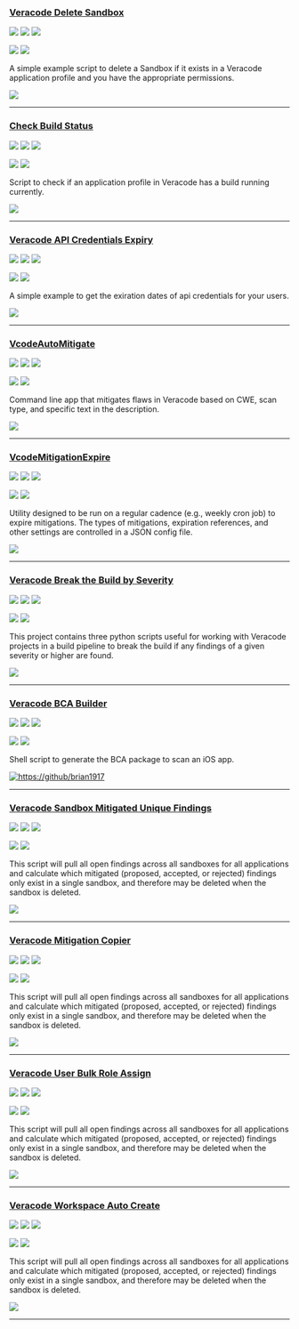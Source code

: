 ### [Veracode Delete Sandbox](https://github.com/christyson/veracode_delete_sandbox)

![](https://img.shields.io/github/stars/christyson/veracode_delete_sandbox.svg?style=social)
![](https://img.shields.io/github/forks/christyson/veracode_delete_sandbox.svg?style=social)
![](https://img.shields.io/github/watchers/christyson/veracode_delete_sandbox.svg?style=social)

![](https://img.shields.io/github/languages/top/christyson/veracode_delete_sandbox)
![](https://img.shields.io/github/contributors/christyson/veracode_delete_sandbox)

A simple example script to delete a Sandbox if it exists in a Veracode application profile and you have the appropriate permissions.

[![](https://img.shields.io/github/followers/christyson?label=christyson&style=social)](https://github/christyson)

---
### [Check Build Status](https://github.com/christyson/check_build_status)

![](https://img.shields.io/github/stars/christyson/check_build_status.svg?style=social)
![](https://img.shields.io/github/forks/christyson/check_build_status.svg?style=social)
![](https://img.shields.io/github/watchers/christyson/check_build_status.svg?style=social)

![](https://img.shields.io/github/languages/top/christyson/check_build_status)
![](https://img.shields.io/github/contributors/christyson/check_build_status)

Script to check if an application profile in Veracode has a build running currently.

[![](https://img.shields.io/github/followers/christyson?label=christyson&style=social)](https://github/christyson)

---
### [Veracode API Credentials Expiry](https://github.com/christyson/veracode-python-api_credentials_expiry-example)

![](https://img.shields.io/github/stars/christyson/veracode-python-api_credentials_expiry-example.svg?style=social)
![](https://img.shields.io/github/forks/christyson/veracode-python-api_credentials_expiry-example.svg?style=social)
![](https://img.shields.io/github/watchers/christyson/veracode-python-api_credentials_expiry-example.svg?style=social)

![](https://img.shields.io/github/languages/top/christyson/veracode-python-api_credentials_expiry-example)
![](https://img.shields.io/github/contributors/christyson/veracode-python-api_credentials_expiry-example)

A simple example to get the exiration dates of api credentials for your users.

[![](https://img.shields.io/github/followers/christyson?label=christyson&style=social)](https://github/christyson)

---
### [VcodeAutoMitigate](https://github.com/brian1917/vcodeAutoMitigate)

![](https://img.shields.io/github/stars/brian1917/vcodeAutoMitigate.svg?style=social)
![](https://img.shields.io/github/forks/brian1917/vcodeAutoMitigate.svg?style=social)
![](https://img.shields.io/github/watchers/brian1917/vcodeAutoMitigate.svg?style=social)

![](https://img.shields.io/github/languages/top/brian1917/vcodeAutoMitigate)
![](https://img.shields.io/github/contributors/brian1917/vcodeAutoMitigate)

Command line app that mitigates flaws in Veracode based on CWE, scan type, and specific text in the description.

[![](https://img.shields.io/github/followers/brian1917?label=brian1917&style=social)](https://github/brian1917)

---
### [VcodeMitigationExpire](https://github.com/brian1917/vcodeMitigationExpire)

![](https://img.shields.io/github/stars/brian1917/vcodeMitigationExpire.svg?style=social)
![](https://img.shields.io/github/forks/brian1917/vcodeMitigationExpire.svg?style=social)
![](https://img.shields.io/github/watchers/brian1917/vcodeMitigationExpire.svg?style=social)

![](https://img.shields.io/github/languages/top/brian1917/vcodeMitigationExpire)
![](https://img.shields.io/github/contributors/brian1917/vcodeMitigationExpire)

Utility designed to be run on a regular cadence (e.g., weekly cron job) to expire mitigations. The types of mitigations, expiration references, and other settings are controlled in a JSON config file.

[![](https://img.shields.io/github/followers/brian1917?label=brian1917&style=social)](https://github/brian1917)

---
### [Veracode Break the Build by Severity](https://github.com/christyson/Veracode-Break-The-Build-By-Severity)

![](https://img.shields.io/github/stars/christyson/Veracode-Break-The-Build-By-Severity.svg?style=social)
![](https://img.shields.io/github/forks/christyson/Veracode-Break-The-Build-By-Severity.svg?style=social)
![](https://img.shields.io/github/watchers/christyson/Veracode-Break-The-Build-By-Severity.svg?style=social)

![](https://img.shields.io/github/languages/top/christyson/Veracode-Break-The-Build-By-Severity)
![](https://img.shields.io/github/contributors/christyson/Veracode-Break-The-Build-By-Severity)

This project contains three python scripts useful for working with Veracode projects in a build pipeline to break the build if any findings of a given severity or higher are found.

[![](https://img.shields.io/github/followers/christyson?label=christyson&style=social)](https://github/christyson)

---
### [Veracode BCA Builder](https://github.com/brian1917/veracode-bca-builder)

![](https://img.shields.io/github/stars/brian1917/veracode-bca-builder.svg?style=social)
![](https://img.shields.io/github/forks/brian1917/veracode-bca-builder.svg?style=social)
![](https://img.shields.io/github/watchers/brian1917/veracode-bca-builder.svg?style=social)

![](https://img.shields.io/github/languages/top/brian1917/veracode-bca-builder)
![](https://img.shields.io/github/contributors/brian1917/veracode-bca-builder)

Shell script to generate the BCA package to scan an iOS app.

[![https://github/brian1917](https://img.shields.io/github/followers/brian1917?label=brian1917&style=social)](https://github/brian1917)

---
### [Veracode Sandbox Mitigated Unique Findings](https://github.com/ctcampbell/veracode-sandbox-mitigated-unique-findings)

![](https://img.shields.io/github/stars/ctcampbell/veracode-sandbox-mitigated-unique-findings.svg?style=social)
![](https://img.shields.io/github/forks/ctcampbell/veracode-sandbox-mitigated-unique-findings.svg?style=social)
![](https://img.shields.io/github/watchers/ctcampbell/veracode-sandbox-mitigated-unique-findings.svg?style=social)

![](https://img.shields.io/github/languages/top/ctcampbell/veracode-sandbox-mitigated-unique-findings)
![](https://img.shields.io/github/contributors/ctcampbell/veracode-sandbox-mitigated-unique-findings)

This script will pull all open findings across all sandboxes for all applications and calculate which mitigated (proposed, accepted, or rejected) findings only exist in a single sandbox, and therefore may be deleted when the sandbox is deleted.

[![](https://img.shields.io/github/followers/brian1917?label=ctcampbell&style=social)](https://github.com/ctcampbell)

---
### [Veracode Mitigation Copier](https://github.com/tjarrettveracode/veracode-mitigation-copier)

![](https://img.shields.io/github/stars/tjarrettveracode/veracode-mitigation-copier.svg?style=social)
![](https://img.shields.io/github/forks/tjarrettveracode/veracode-mitigation-copier.svg?style=social)
![](https://img.shields.io/github/watchers/tjarrettveracode/veracode-mitigation-copier.svg?style=social)

![](https://img.shields.io/github/languages/top/tjarrettveracode/veracode-mitigation-copier)
![](https://img.shields.io/github/contributors/tjarrettveracode/veracode-mitigation-copier)

This script will pull all open findings across all sandboxes for all applications and calculate which mitigated (proposed, accepted, or rejected) findings only exist in a single sandbox, and therefore may be deleted when the sandbox is deleted.

[![](https://img.shields.io/github/followers/tjarrettveracode?label=tjarrettveracode&style=social)](https://github.com/tjarrettveracode)

---
### [Veracode User Bulk Role Assign](https://github.com/tjarrettveracode/veracode-user-bulk-role-assign)

![](https://img.shields.io/github/stars/tjarrettveracode/veracode-user-bulk-role-assign.svg?style=social)
![](https://img.shields.io/github/forks/tjarrettveracode/veracode-user-bulk-role-assign.svg?style=social)
![](https://img.shields.io/github/watchers/tjarrettveracode/veracode-user-bulk-role-assign.svg?style=social)

![](https://img.shields.io/github/languages/top/tjarrettveracode/veracode-user-bulk-role-assign)
![](https://img.shields.io/github/contributors/tjarrettveracode/veracode-user-bulk-role-assign)

This script will pull all open findings across all sandboxes for all applications and calculate which mitigated (proposed, accepted, or rejected) findings only exist in a single sandbox, and therefore may be deleted when the sandbox is deleted.

[![](https://img.shields.io/github/followers/tjarrettveracode?label=tjarrettveracode&style=social)](https://github.com/tjarrettveracode)

---
### [Veracode Workspace Auto Create](https://github.com/tjarrettveracode/veracode-workspace-auto-create)

![](https://img.shields.io/github/stars/tjarrettveracode/veracode-workspace-auto-create.svg?style=social)
![](https://img.shields.io/github/forks/tjarrettveracode/veracode-workspace-auto-create.svg?style=social)
![](https://img.shields.io/github/watchers/tjarrettveracode/veracode-workspace-auto-create.svg?style=social)

![](https://img.shields.io/github/languages/top/tjarrettveracode/veracode-workspace-auto-create)
![](https://img.shields.io/github/contributors/tjarrettveracode/veracode-workspace-auto-create)

This script will pull all open findings across all sandboxes for all applications and calculate which mitigated (proposed, accepted, or rejected) findings only exist in a single sandbox, and therefore may be deleted when the sandbox is deleted.

[![](https://img.shields.io/github/followers/tjarrettveracode?label=tjarrettveracode&style=social)](https://github.com/tjarrettveracode)

---